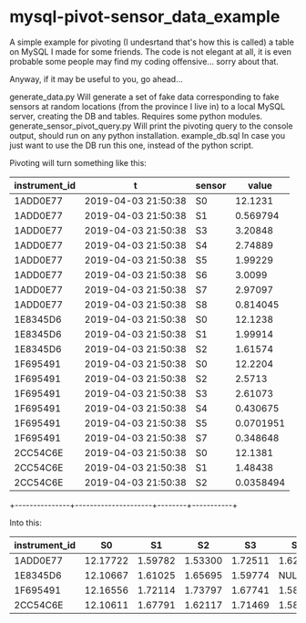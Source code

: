 # mysql-pivot-sensor_data_example

A simple example for pivoting (I undesrtand that's how this is called) a table on MySQL I made for some friends. The code is not elegant at all, it is even probable some people may find my coding offensive... sorry about that.

Anyway, if it may be useful to you, go ahead...

generate_data.py
	Will generate a set of fake data corresponding to fake sensors at random locations (from the province I live in) to a local MySQL server, creating the DB and tables. Requires some python modules.
generate_sensor_pivot_query.py
	Will print the pivoting query to the console output, should run on any python installation.
example_db.sql
	In case you just want to use the DB run this one, instead of the python script.

Pivoting will turn something like this:

| instrument_id | t                   | sensor | value     |
|---------------|---------------------|--------|-----------|
| 1ADD0E77      | 2019-04-03 21:50:38 | S0     |   12.1231 |
| 1ADD0E77      | 2019-04-03 21:50:38 | S1     |  0.569794 |
| 1ADD0E77      | 2019-04-03 21:50:38 | S3     |   3.20848 |
| 1ADD0E77      | 2019-04-03 21:50:38 | S4     |   2.74889 |
| 1ADD0E77      | 2019-04-03 21:50:38 | S5     |   1.99229 |
| 1ADD0E77      | 2019-04-03 21:50:38 | S6     |    3.0099 |
| 1ADD0E77      | 2019-04-03 21:50:38 | S7     |   2.97097 |
| 1ADD0E77      | 2019-04-03 21:50:38 | S8     |  0.814045 |
| 1E8345D6      | 2019-04-03 21:50:38 | S0     |   12.1238 |
| 1E8345D6      | 2019-04-03 21:50:38 | S1     |   1.99914 |
| 1E8345D6      | 2019-04-03 21:50:38 | S2     |   1.61574 |
| 1F695491      | 2019-04-03 21:50:38 | S0     |   12.2204 |
| 1F695491      | 2019-04-03 21:50:38 | S2     |    2.5713 |
| 1F695491      | 2019-04-03 21:50:38 | S3     |   2.61073 |
| 1F695491      | 2019-04-03 21:50:38 | S4     |  0.430675 |
| 1F695491      | 2019-04-03 21:50:38 | S5     | 0.0701951 |
| 1F695491      | 2019-04-03 21:50:38 | S7     |  0.348648 |
| 2CC54C6E      | 2019-04-03 21:50:38 | S0     |   12.1381 |
| 2CC54C6E      | 2019-04-03 21:50:38 | S1     |   1.48438 |
| 2CC54C6E      | 2019-04-03 21:50:38 | S2     | 0.0358494 |
+---------------+---------------------+--------+-----------+

Into this:

| instrument_id | S0       | S1      | S2      | S3      | S4      | S5      | S6      | S7      | S8      | S9   | S10  |
|---------------|----------|---------|---------|---------|---------|---------|---------|---------|---------|------|------|
| 1ADD0E77      | 12.17722 | 1.59782 | 1.53300 | 1.72511 | 1.62344 | 1.54009 | 1.69964 | 1.56476 | 1.65014 | NULL | NULL |
| 1E8345D6      | 12.10667 | 1.61025 | 1.65695 | 1.59774 |    NULL |    NULL |    NULL |    NULL |    NULL | NULL | NULL |
| 1F695491      | 12.16556 | 1.72114 | 1.73797 | 1.67741 | 1.58760 | 1.56392 | 1.63806 | 1.65236 | 1.60110 | NULL | NULL |
| 2CC54C6E      | 12.10611 | 1.67791 | 1.62117 | 1.71469 | 1.58934 | 1.65959 | 1.69582 |    NULL |    NULL | NULL | NULL |


